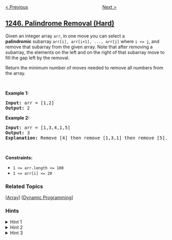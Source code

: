 <!--|This file generated by command(leetcode description); DO NOT EDIT.    |-->
<!--+----------------------------------------------------------------------+-->
<!--|@author    openset <openset.wang@gmail.com>                           |-->
<!--|@link      https://github.com/openset                                 |-->
<!--|@home      https://github.com/openset/leetcode                        |-->
<!--+----------------------------------------------------------------------+-->

[< Previous](../tree-diameter "Tree Diameter")
　　　　　　　　　　　　　　　　
[Next >](../minimum-swaps-to-make-strings-equal "Minimum Swaps to Make Strings Equal")

## [1246. Palindrome Removal (Hard)](https://leetcode.com/problems/palindrome-removal "删除回文子数组")

<p>Given an integer array&nbsp;<code>arr</code>, in one move you can select a <strong>palindromic</strong>&nbsp;subarray <code>arr[i], arr[i+1], ..., arr[j]</code>&nbsp;where <code>i &lt;= j</code>, and remove that subarray from the given array. Note that after removing a subarray, the elements on the left and on the right of that subarray move to fill the gap left by the removal.</p>

<p>Return the minimum number of moves needed&nbsp;to remove all numbers from the array.</p>

<p>&nbsp;</p>
<p><strong>Example 1:</strong></p>

<pre>
<strong>Input:</strong> arr = [1,2]
<strong>Output:</strong> 2
</pre>

<p><strong>Example 2:</strong></p>

<pre>
<strong>Input:</strong> arr = [1,3,4,1,5]
<strong>Output:</strong> 3
<b>Explanation: </b>Remove [4] then remove [1,3,1] then remove [5].
</pre>

<p>&nbsp;</p>
<p><strong>Constraints:</strong></p>

<ul>
	<li><code>1 &lt;= arr.length &lt;= 100</code></li>
	<li><code>1 &lt;= arr[i] &lt;= 20</code></li>
</ul>

### Related Topics
  [[Array](../../tag/array/README.md)]
  [[Dynamic Programming](../../tag/dynamic-programming/README.md)]

### Hints
<details>
<summary>Hint 1</summary>
Use dynamic programming.
</details>

<details>
<summary>Hint 2</summary>
Let dp[i][j] be the solution for the sub-array from index i to index j.
</details>

<details>
<summary>Hint 3</summary>
Notice that if we have S[i] == S[j] one transition could be just dp(i + 1, j + 1) because in the last turn we would have a palindrome and we can extend this palindrome from both sides, the other transitions are not too difficult to deduce.
</details>

